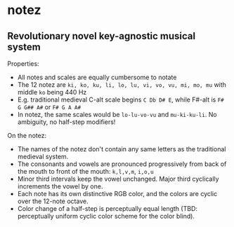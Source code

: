 # notez
## Revolutionary novel key-agnostic musical system

Properties:
- All notes and scales are equally cumbersome to notate
- The 12 notez are `ki, ko, ku, li, lo, lu, vi, vo, vu, mi, mo, mu` with middle `ko` being 440 Hz
- E.g. traditional medieval C-alt scale begins `C Db D# E`, while F#-alt is `F# G G## A#` or `F# G A A#`
- In notez, the same scales would be `lo-lu-vo-vu` and `mu-ki-ku-li`. No ambiguity, no half-step modifiers!

On the notez:
- The names of the notez don't contain any same letters as the traditional medieval system.
- The consonants and vowels are pronounced progressively from back of the mouth to front of the mouth: `k,l,v,m`, `i,o,u`
- Minor third intervals keep the vowel unchanged. Major third cyclically increments the vowel by one.
- Each note has its own distinctive RGB color, and the colors are cyclic over the 12-note octave.
- Color change of a half-step is perceptually equal length (TBD: perceptually uniform cyclic color scheme for the color blind).
